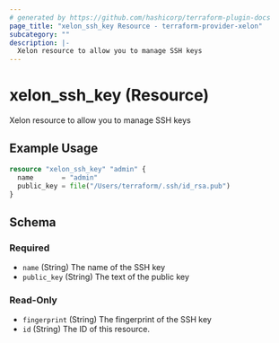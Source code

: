 ```yaml
---
# generated by https://github.com/hashicorp/terraform-plugin-docs
page_title: "xelon_ssh_key Resource - terraform-provider-xelon"
subcategory: ""
description: |-
  Xelon resource to allow you to manage SSH keys
---
```


# xelon_ssh_key (Resource)

Xelon resource to allow you to manage SSH keys

## Example Usage

```terraform
resource "xelon_ssh_key" "admin" {
  name       = "admin"
  public_key = file("/Users/terraform/.ssh/id_rsa.pub")
}
```

<!-- schema generated by tfplugindocs -->
## Schema

### Required

- `name` (String) The name of the SSH key
- `public_key` (String) The text of the public key

### Read-Only

- `fingerprint` (String) The fingerprint of the SSH key
- `id` (String) The ID of this resource.


